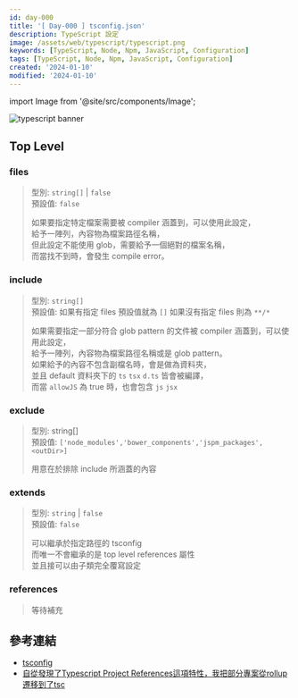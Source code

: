 ```yaml
---
id: day-000
title: '[ Day-000 ] tsconfig.json'
description: TypeScript 設定
image: /assets/web/typescript/typescript.png
keywords: [TypeScript, Node, Npm, JavaScript, Configuration]
tags: [TypeScript, Node, Npm, JavaScript, Configuration]
created: '2024-01-10'
modified: '2024-01-10'
---
```


import Image from '@site/src/components/Image';

<Image src="/assets/web/typescript/typescript.png" alt="typescript banner" />

## Top Level

### files

> 型別: `string[]` | `false`  
> 預設值: `false`
>
> 如果要指定特定檔案需要被 compiler 涵蓋到，可以使用此設定，  
> 給予一陣列，內容物為檔案路徑名稱，  
> 但此設定不能使用 glob，需要給予一個絕對的檔案名稱，  
> 而當找不到時，會發生 compile error。

### include

> 型別: `string[]`  
> 預設值: 如果有指定 files 預設值就為 `[]` 如果沒有指定 files 則為 `**/*`
>
> 如果需要指定一部分符合 glob pattern 的文件被 compiler 涵蓋到，可以使用此設定，  
> 給予一陣列，內容物為檔案路徑名稱或是 glob pattern。  
> 如果給予的內容不包含副檔名時，會是做為資料夾，  
> 並且 default 資料夾下的 `ts` `tsx` `d.ts` 皆會被編譯，  
> 而當 `allowJS` 為 true 時，也會包含 `js` `jsx`

### exclude

> 型別: string[]  
> 預設值: `['node_modules','bower_components','jspm_packages', <outDir>]`
>
> 用意在於排除 include 所涵蓋的內容

### extends

> 型別: `string` | `false`  
> 預設值: `false`
>
> 可以繼承於指定路徑的 tsconfig  
> 而唯一不會繼承的是 top level references 屬性  
> 並且接可以由子類完全覆寫設定

### references

<!-- https://juejin.cn/post/7111628842514841631 -->

> 等待補充

## 參考連結

-   [tsconfig](https://www.typescriptlang.org/zh/tsconfig#include)
-   [自從發現了Typescript Project References這項特性，我把部分專案從rollup遷移到了tsc](https://juejin.cn/post/7111628842514841631)
